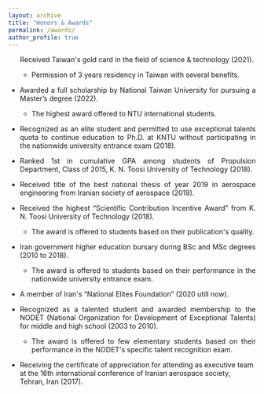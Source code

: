 ```yaml
---
layout: archive
title: "Honors & Awards"
permalink: /awards/
author_profile: true
---
```


<ul>
  <i class="fas fa-medal" style="color:#FFD700;font-size:34px"></i> Received Taiwan's gold card in the field of science & technology (2021).
  <ul>      
  <li> Permission of 3 years residency in Taiwan with several benefits.</li>
</ul>
</ul>
<ul>
  <li align="justify"><i class='fas fa-medal'></i> Awarded a full scholarship by National Taiwan University for pursuing a Master’s degree (2022).</li>
<ul>
        <li align="justify"> The highest award offered to NTU international students.</li>
</ul>
</ul>  
<ul>
  <li align="justify"><i class='fas fa-medal'></i> Recognized as an elite student and permitted to use exceptional talents quota to continue education to Ph.D. at KNTU without participating in the nationwide university entrance exam (2018).</li>
</ul>         
<ul>
  <li align="justify"><i class='fas fa-medal'></i> Ranked 1st in cumulative GPA among students of Propulsion Department, Class of 2015, K. N. Toosi University of Technology (2018). </li>
</ul>
<ul>
  <li align="justify"><i class='fas fa-medal'></i> Received title of the best national thesis of year 2019 in aerospace engineering from Iranian society of aerospace (2019). </li>
</ul>
<ul>
   <li align="justify"><i class='fas fa-medal'></i> Received the highest “Scientific Contribution Incentive Award” from K. N. Toosi University of Technology (2018). </li>
<ul>
    <li align="justify"> The award is offered to students based on their publication's quality.</li>
  </ul>
  </ul>
 <ul>
 <li align="justify"><i class='fas fa-medal'></i> Iran government higher education bursary during BSc and MSc degrees (2010 to 2018). </li>
 <ul>
    <li align="justify"> The award is offered to students based on their performance in the nationwide university entrance exam.</li>
  </ul>
  </ul>
  <ul>
 <li align="justify"><i class='fas fa-medal'></i> A member of Iran's “National Elites Foundation” (2020 utill now).</li>
</ul>
<ul>
 <li align="justify"><i class='fas fa-medal'></i> Recognized as a talented student and awarded membership to the NODET (National Organization for Development of Exceptional Talents) for middle and high school (2003 to 2010). </li>
<ul>
    <li align="justify"> The award is offered to few elementary students based on their performance in the NODET's specific talent recognition exam. </li>
  </ul>
  </ul>
  <ul>
  <li><i class='fas fa-medal'></i> Receiving the certificate of appreciation for attending as executive team at the 16th international conference of Iranian aerospace society, Tehran, Iran (2017). </li>
</ul>

